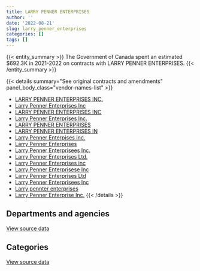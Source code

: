 ```yaml
---
title: LARRY PENNER ENTERPRISES
author: ''
date: '2022-08-21'
slug: larry_penner_enterprises
categories: []
tags: []
---
```


<script src="/rmarkdown-libs/htmlwidgets/htmlwidgets.js"></script>
<link href="/rmarkdown-libs/datatables-css/datatables-crosstalk.css" rel="stylesheet" />
<script src="/rmarkdown-libs/datatables-binding/datatables.js"></script>
<script src="/rmarkdown-libs/jquery/jquery-3.6.0.min.js"></script>
<link href="/rmarkdown-libs/dt-core-bootstrap/css/dataTables.bootstrap.min.css" rel="stylesheet" />
<link href="/rmarkdown-libs/dt-core-bootstrap/css/dataTables.bootstrap.extra.css" rel="stylesheet" />
<script src="/rmarkdown-libs/dt-core-bootstrap/js/jquery.dataTables.min.js"></script>
<script src="/rmarkdown-libs/dt-core-bootstrap/js/dataTables.bootstrap.min.js"></script>
<link href="/rmarkdown-libs/crosstalk/css/crosstalk.min.css" rel="stylesheet" />
<script src="/rmarkdown-libs/crosstalk/js/crosstalk.min.js"></script>
<script src="/rmarkdown-libs/htmlwidgets/htmlwidgets.js"></script>
<link href="/rmarkdown-libs/datatables-css/datatables-crosstalk.css" rel="stylesheet" />
<script src="/rmarkdown-libs/datatables-binding/datatables.js"></script>
<script src="/rmarkdown-libs/jquery/jquery-3.6.0.min.js"></script>
<link href="/rmarkdown-libs/dt-core-bootstrap/css/dataTables.bootstrap.min.css" rel="stylesheet" />
<link href="/rmarkdown-libs/dt-core-bootstrap/css/dataTables.bootstrap.extra.css" rel="stylesheet" />
<script src="/rmarkdown-libs/dt-core-bootstrap/js/jquery.dataTables.min.js"></script>
<script src="/rmarkdown-libs/dt-core-bootstrap/js/dataTables.bootstrap.min.js"></script>
<link href="/rmarkdown-libs/crosstalk/css/crosstalk.min.css" rel="stylesheet" />
<script src="/rmarkdown-libs/crosstalk/js/crosstalk.min.js"></script>

{{< entity_summary >}}
The Government of Canada spent an estimated \$692.3K in 2021-2022 on contracts with LARRY PENNER ENTERPRISES.
{{< /entity_summary >}}

{{< details summary="See original contracts and amendments" panel_body_class="vendor-names-list" >}}
- [LARRY PENNER ENTERPRISES INC.](https://search.open.canada.ca/en/ct/?sort=contract_value_f%20desc&page=1&search_text=%22LARRY%20PENNER%20ENTERPRISES%20INC.%22)
- [Larry Penner Enterprises Inc](https://search.open.canada.ca/en/ct/?sort=contract_value_f%20desc&page=1&search_text=%22Larry%20Penner%20Enterprises%20Inc%22)
- [LARRY PENNER ENTERPRISES INC](https://search.open.canada.ca/en/ct/?sort=contract_value_f%20desc&page=1&search_text=%22LARRY%20PENNER%20ENTERPRISES%20INC%22)
- [Larry Penner Enterprises Inc.](https://search.open.canada.ca/en/ct/?sort=contract_value_f%20desc&page=1&search_text=%22Larry%20Penner%20Enterprises%20Inc.%22)
- [LARRY PENNER ENTERPRISES](https://search.open.canada.ca/en/ct/?sort=contract_value_f%20desc&page=1&search_text=%22LARRY%20PENNER%20ENTERPRISES%22)
- [LARRY PENNER ENTERPRISES IN](https://search.open.canada.ca/en/ct/?sort=contract_value_f%20desc&page=1&search_text=%22LARRY%20PENNER%20ENTERPRISES%20IN%22)
- [Larry Penner Enterpises Inc.](https://search.open.canada.ca/en/ct/?sort=contract_value_f%20desc&page=1&search_text=%22Larry%20Penner%20Enterpises%20Inc.%22)
- [Larry Penner Enterprises](https://search.open.canada.ca/en/ct/?sort=contract_value_f%20desc&page=1&search_text=%22Larry%20Penner%20Enterprises%22)
- [Larry Penner Enterprisees Inc.](https://search.open.canada.ca/en/ct/?sort=contract_value_f%20desc&page=1&search_text=%22Larry%20Penner%20Enterprisees%20Inc.%22)
- [Larry Penner Enterprises Ltd.](https://search.open.canada.ca/en/ct/?sort=contract_value_f%20desc&page=1&search_text=%22Larry%20Penner%20Enterprises%20Ltd.%22)
- [Larry Penner Enterprises inc](https://search.open.canada.ca/en/ct/?sort=contract_value_f%20desc&page=1&search_text=%22Larry%20Penner%20Enterprises%20inc%22)
- [Larry Penner Enterprisese Inc](https://search.open.canada.ca/en/ct/?sort=contract_value_f%20desc&page=1&search_text=%22Larry%20Penner%20Enterprisese%20Inc%22)
- [Larry Penner Enterprises Ltd](https://search.open.canada.ca/en/ct/?sort=contract_value_f%20desc&page=1&search_text=%22Larry%20Penner%20Enterprises%20Ltd%22)
- [Larry Penner Enterprisees Inc](https://search.open.canada.ca/en/ct/?sort=contract_value_f%20desc&page=1&search_text=%22Larry%20Penner%20Enterprisees%20Inc%22)
- [Larry pennter enterprises](https://search.open.canada.ca/en/ct/?sort=contract_value_f%20desc&page=1&search_text=%22Larry%20pennter%20enterprises%22)
- [Larry Penner Enterprise Inc.](https://search.open.canada.ca/en/ct/?sort=contract_value_f%20desc&page=1&search_text=%22Larry%20Penner%20Enterprise%20Inc.%22)
{{< /details >}}

## Departments and agencies

<div id="htmlwidget-1" style="width:100%;height:auto;" class="datatables html-widget"></div>
<script type="application/json" data-for="htmlwidget-1">{"x":{"style":"bootstrap","filter":"none","vertical":false,"data":[["<a href=\"/departments/aafc-aac/\">Agriculture and Agri-Food Canada<\/a>","<a href=\"/departments/dnd-mdn/\">National Defence<\/a>","<a href=\"/departments/pc/\">Parks Canada<\/a>","<a href=\"/departments/phac-aspc/\">Public Health Agency of Canada<\/a>","<a href=\"/departments/rcmp-grc/\">Royal Canadian Mounted Police<\/a>"],[68460,1136396,null,28864.5,null],[111930,735300.51,436060.07,null,178033.28],[62173.58,494555.58,null,null,306519.56],[86606.22,413209.35,63950.56,null,128486.28]],"container":"<table class=\"table table-striped table-hover row-border order-column display\">\n  <thead>\n    <tr>\n      <th>Department<\/th>\n      <th>2018-2019<\/th>\n      <th>2019-2020<\/th>\n      <th>2020-2021<\/th>\n      <th>2021-2022<\/th>\n    <\/tr>\n  <\/thead>\n<\/table>","options":{"order":[[4,"desc"]],"pageLength":10,"autoWidth":true,"columnDefs":[{"targets":1,"render":"function(data, type, row, meta) {\n    return type !== 'display' ? data : DTWidget.formatCurrency(data, \"$\", 2, 3, \",\", \".\", true, null);\n  }"},{"targets":2,"render":"function(data, type, row, meta) {\n    return type !== 'display' ? data : DTWidget.formatCurrency(data, \"$\", 2, 3, \",\", \".\", true, null);\n  }"},{"targets":3,"render":"function(data, type, row, meta) {\n    return type !== 'display' ? data : DTWidget.formatCurrency(data, \"$\", 2, 3, \",\", \".\", true, null);\n  }"},{"targets":4,"render":"function(data, type, row, meta) {\n    return type !== 'display' ? data : DTWidget.formatCurrency(data, \"$\", 2, 3, \",\", \".\", true, null);\n  }"},{"width":"16%","targets":[1,2,3,4]},{"className":"dt-right","targets":[1,2,3,4]}],"orderClasses":false}},"evals":["options.columnDefs.0.render","options.columnDefs.1.render","options.columnDefs.2.render","options.columnDefs.3.render"],"jsHooks":[]}</script>
<p class="text-right">
<a href="https://github.com/GoC-Spending/contracts-data/tree/main/data/out/vendors/larry_penner_enterprises/summary_by_fiscal_year_by_department.csv" class="source-data-link btn btn-link">View source data</a>
</p>

## Categories

<div id="htmlwidget-2" style="width:100%;height:auto;" class="datatables html-widget"></div>
<script type="application/json" data-for="htmlwidget-2">{"x":{"style":"bootstrap","filter":"none","vertical":false,"data":[["<a href=\"/categories/11_defence/\">Defence<\/a>","<a href=\"/categories/5_transportation_and_logistics/\">Transportation and logistics<\/a>","<a href=\"/categories/6_industrial_products_and_services/\">Industrial products and services<\/a>"],[1136396,97324.5,null],[735300.51,726023.35,null],[494555.58,368693.14,null],[413209.35,215092.5,63950.56]],"container":"<table class=\"table table-striped table-hover row-border order-column display\">\n  <thead>\n    <tr>\n      <th>Category<\/th>\n      <th>2018-2019<\/th>\n      <th>2019-2020<\/th>\n      <th>2020-2021<\/th>\n      <th>2021-2022<\/th>\n    <\/tr>\n  <\/thead>\n<\/table>","options":{"order":[[4,"desc"]],"dom":"t","pageLength":30,"autoWidth":true,"columnDefs":[{"targets":1,"render":"function(data, type, row, meta) {\n    return type !== 'display' ? data : DTWidget.formatCurrency(data, \"$\", 2, 3, \",\", \".\", true, null);\n  }"},{"targets":2,"render":"function(data, type, row, meta) {\n    return type !== 'display' ? data : DTWidget.formatCurrency(data, \"$\", 2, 3, \",\", \".\", true, null);\n  }"},{"targets":3,"render":"function(data, type, row, meta) {\n    return type !== 'display' ? data : DTWidget.formatCurrency(data, \"$\", 2, 3, \",\", \".\", true, null);\n  }"},{"targets":4,"render":"function(data, type, row, meta) {\n    return type !== 'display' ? data : DTWidget.formatCurrency(data, \"$\", 2, 3, \",\", \".\", true, null);\n  }"},{"width":"16%","targets":[1,2,3,4]},{"className":"dt-right","targets":[1,2,3,4]}],"orderClasses":false,"lengthMenu":[10,25,30,50,100]}},"evals":["options.columnDefs.0.render","options.columnDefs.1.render","options.columnDefs.2.render","options.columnDefs.3.render"],"jsHooks":[]}</script>
<p class="text-right">
<a href="https://github.com/GoC-Spending/contracts-data/tree/main/data/out/vendors/larry_penner_enterprises/summary_by_fiscal_year_by_category.csv" class="source-data-link btn btn-link">View source data</a>
</p>

